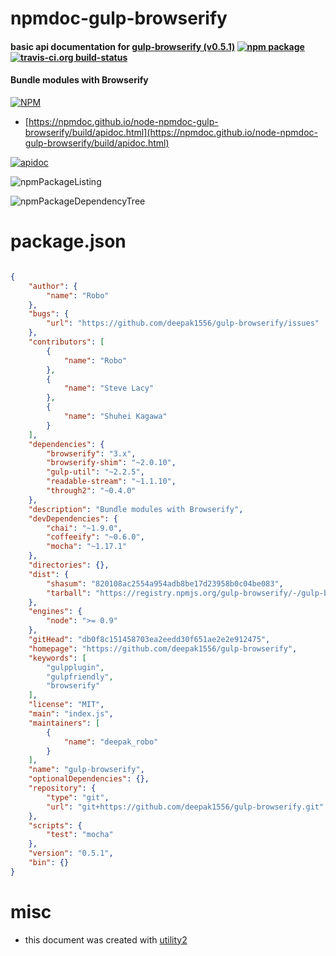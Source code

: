 # npmdoc-gulp-browserify

#### basic api documentation for  [gulp-browserify (v0.5.1)](https://github.com/deepak1556/gulp-browserify)  [![npm package](https://img.shields.io/npm/v/npmdoc-gulp-browserify.svg?style=flat-square)](https://www.npmjs.org/package/npmdoc-gulp-browserify) [![travis-ci.org build-status](https://api.travis-ci.org/npmdoc/node-npmdoc-gulp-browserify.svg)](https://travis-ci.org/npmdoc/node-npmdoc-gulp-browserify)

#### Bundle modules with Browserify

[![NPM](https://nodei.co/npm/gulp-browserify.png?downloads=true&downloadRank=true&stars=true)](https://www.npmjs.com/package/gulp-browserify)

- [https://npmdoc.github.io/node-npmdoc-gulp-browserify/build/apidoc.html](https://npmdoc.github.io/node-npmdoc-gulp-browserify/build/apidoc.html)

[![apidoc](https://npmdoc.github.io/node-npmdoc-gulp-browserify/build/screenCapture.buildCi.browser.%252Ftmp%252Fbuild%252Fapidoc.html.png)](https://npmdoc.github.io/node-npmdoc-gulp-browserify/build/apidoc.html)

![npmPackageListing](https://npmdoc.github.io/node-npmdoc-gulp-browserify/build/screenCapture.npmPackageListing.svg)

![npmPackageDependencyTree](https://npmdoc.github.io/node-npmdoc-gulp-browserify/build/screenCapture.npmPackageDependencyTree.svg)



# package.json

```json

{
    "author": {
        "name": "Robo"
    },
    "bugs": {
        "url": "https://github.com/deepak1556/gulp-browserify/issues"
    },
    "contributors": [
        {
            "name": "Robo"
        },
        {
            "name": "Steve Lacy"
        },
        {
            "name": "Shuhei Kagawa"
        }
    ],
    "dependencies": {
        "browserify": "3.x",
        "browserify-shim": "~2.0.10",
        "gulp-util": "~2.2.5",
        "readable-stream": "~1.1.10",
        "through2": "~0.4.0"
    },
    "description": "Bundle modules with Browserify",
    "devDependencies": {
        "chai": "~1.9.0",
        "coffeeify": "~0.6.0",
        "mocha": "~1.17.1"
    },
    "directories": {},
    "dist": {
        "shasum": "820108ac2554a954adb8be17d23958b0c04be083",
        "tarball": "https://registry.npmjs.org/gulp-browserify/-/gulp-browserify-0.5.1.tgz"
    },
    "engines": {
        "node": ">= 0.9"
    },
    "gitHead": "db0f8c151458703ea2eedd30f651ae2e2e912475",
    "homepage": "https://github.com/deepak1556/gulp-browserify",
    "keywords": [
        "gulpplugin",
        "gulpfriendly",
        "browserify"
    ],
    "license": "MIT",
    "main": "index.js",
    "maintainers": [
        {
            "name": "deepak_robo"
        }
    ],
    "name": "gulp-browserify",
    "optionalDependencies": {},
    "repository": {
        "type": "git",
        "url": "git+https://github.com/deepak1556/gulp-browserify.git"
    },
    "scripts": {
        "test": "mocha"
    },
    "version": "0.5.1",
    "bin": {}
}
```



# misc
- this document was created with [utility2](https://github.com/kaizhu256/node-utility2)
